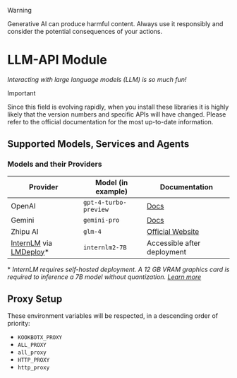 > [!WARNING]
> Generative AI can produce harmful content. Always use it responsibly and consider the potential consequences of your actions.

# LLM-API Module

*Interacting with large language models (LLM) is so much fun!*

> [!IMPORTANT]
> Since this field is evolving rapidly, when you install these libraries it is highly likely that the version numbers and specific APIs will have changed. Please refer to the official documentation for the most up-to-date information.

## Supported Models, Services and Agents

### Models and their Providers

| Provider | Model (in example) | Documentation |
| --- | --- | --- |
| OpenAI | `gpt-4-turbo-preview` | [Docs](https://platform.openai.com/docs/) |
| Gemini | `gemini-pro` | [Docs](https://ai.google.dev/docs) |
| Zhipu AI | `glm-4` | [Official Website](https://open.bigmodel.cn/) |
| [InternLM](https://github.com/InternLM/InternLM/tree/main) via [LMDeploy](https://github.com/InternLM/LMDeploy)\* | `internlm2-7B` | Accessible after deployment |

\* *InternLM requires self-hosted deployment. A 12 GB VRAM graphics card is required to inference a 7B model without quantization. [Learn more](https://github.com/InternLM/InternLM?tab=readme-ov-file#model-zoo)*

## Proxy Setup

These environment variables will be respected, in a descending order of priority:

- `KOOKBOTX_PROXY`
- `ALL_PROXY`
- `all_proxy`
- `HTTP_PROXY`
- `http_proxy`

